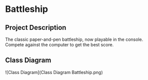 # Battleship
## Project Description
The classic paper-and-pen battleship, now playable in the console. Compete against the computer to get the best score. 


## Class Diagram
![Class Diagram](Class Diagram Battleship.png)
